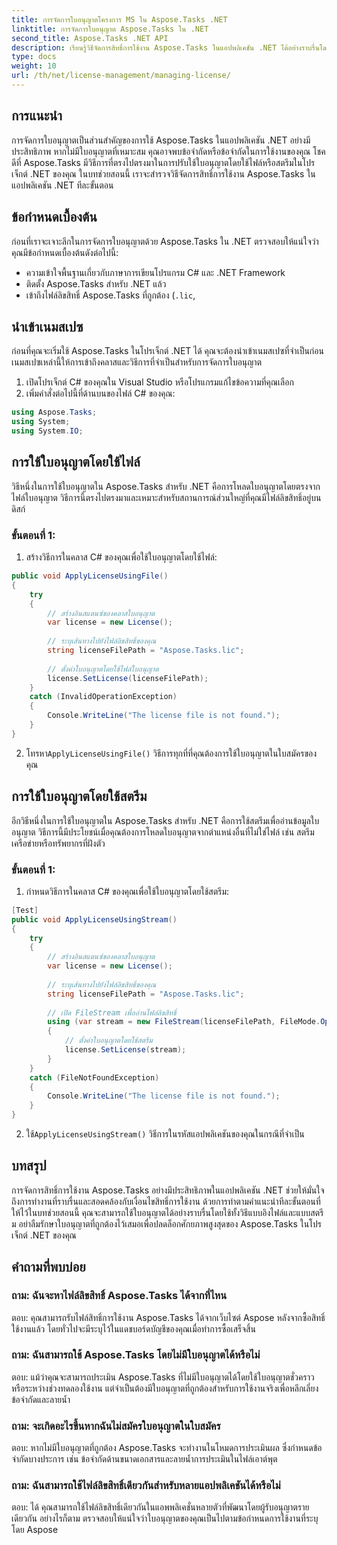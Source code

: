 ```yaml
---
title: การจัดการใบอนุญาตโครงการ MS ใน Aspose.Tasks .NET
linktitle: การจัดการใบอนุญาต Aspose.Tasks ใน .NET
second_title: Aspose.Tasks .NET API
description: เรียนรู้วิธีจัดการสิทธิ์การใช้งาน Aspose.Tasks ในแอปพลิเคชัน .NET ได้อย่างราบรื่นโดยใช้แนวทางแบบไฟล์หรือแบบสตรีม
type: docs
weight: 10
url: /th/net/license-management/managing-license/
---
```

## การแนะนำ
การจัดการใบอนุญาตเป็นส่วนสำคัญของการใช้ Aspose.Tasks ในแอปพลิเคชัน .NET อย่างมีประสิทธิภาพ หากไม่มีใบอนุญาตที่เหมาะสม คุณอาจพบข้อจำกัดหรือข้อจำกัดในการใช้งานของคุณ โชคดีที่ Aspose.Tasks มีวิธีการที่ตรงไปตรงมาในการปรับใช้ใบอนุญาตโดยใช้ไฟล์หรือสตรีมในโปรเจ็กต์ .NET ของคุณ ในบทช่วยสอนนี้ เราจะสำรวจวิธีจัดการสิทธิ์การใช้งาน Aspose.Tasks ในแอปพลิเคชัน .NET ทีละขั้นตอน
## ข้อกำหนดเบื้องต้น
ก่อนที่เราจะเจาะลึกในการจัดการใบอนุญาตด้วย Aspose.Tasks ใน .NET ตรวจสอบให้แน่ใจว่าคุณมีข้อกำหนดเบื้องต้นดังต่อไปนี้:
- ความเข้าใจพื้นฐานเกี่ยวกับภาษาการเขียนโปรแกรม C# และ .NET Framework
- ติดตั้ง Aspose.Tasks สำหรับ .NET แล้ว
- เข้าถึงไฟล์ลิขสิทธิ์ Aspose.Tasks ที่ถูกต้อง (`.lic`,
## นำเข้าเนมสเปซ
ก่อนที่คุณจะเริ่มใช้ Aspose.Tasks ในโปรเจ็กต์ .NET ได้ คุณจะต้องนำเข้าเนมสเปซที่จำเป็นก่อน เนมสเปซเหล่านี้ให้การเข้าถึงคลาสและวิธีการที่จำเป็นสำหรับการจัดการใบอนุญาต

1. เปิดโปรเจ็กต์ C# ของคุณใน Visual Studio หรือโปรแกรมแก้ไขข้อความที่คุณเลือก
2. เพิ่มคำสั่งต่อไปนี้ที่ด้านบนของไฟล์ C# ของคุณ:
```csharp
using Aspose.Tasks;
using System;
using System.IO;

```
## การใช้ใบอนุญาตโดยใช้ไฟล์
วิธีหนึ่งในการใช้ใบอนุญาตใน Aspose.Tasks สำหรับ .NET คือการโหลดใบอนุญาตโดยตรงจากไฟล์ใบอนุญาต วิธีการนี้ตรงไปตรงมาและเหมาะสำหรับสถานการณ์ส่วนใหญ่ที่คุณมีไฟล์ลิขสิทธิ์อยู่บนดิสก์
### ขั้นตอนที่ 1:
1. สร้างวิธีการในคลาส C# ของคุณเพื่อใช้ใบอนุญาตโดยใช้ไฟล์:
```csharp
public void ApplyLicenseUsingFile()
{
    try
    {
        // สร้างอินสแตนซ์ของคลาสใบอนุญาต
        var license = new License();
        
        // ระบุเส้นทางไปยังไฟล์ลิขสิทธิ์ของคุณ
        string licenseFilePath = "Aspose.Tasks.lic";
        
        // ตั้งค่าใบอนุญาตโดยใช้ไฟล์ใบอนุญาต
        license.SetLicense(licenseFilePath);
    }
    catch (InvalidOperationException)
    {
        Console.WriteLine("The license file is not found.");
    }
}
```
2.  โทรหา`ApplyLicenseUsingFile()` วิธีการทุกที่ที่คุณต้องการใช้ใบอนุญาตในใบสมัครของคุณ
## การใช้ใบอนุญาตโดยใช้สตรีม
อีกวิธีหนึ่งในการใช้ใบอนุญาตใน Aspose.Tasks สำหรับ .NET คือการใช้สตรีมเพื่ออ่านข้อมูลใบอนุญาต วิธีการนี้มีประโยชน์เมื่อคุณต้องการโหลดใบอนุญาตจากตำแหน่งอื่นที่ไม่ใช่ไฟล์ เช่น สตรีมเครือข่ายหรือทรัพยากรที่ฝังตัว
### ขั้นตอนที่ 1:
1. กำหนดวิธีการในคลาส C# ของคุณเพื่อใช้ใบอนุญาตโดยใช้สตรีม:
```csharp
[Test]
public void ApplyLicenseUsingStream()
{
    try
    {
        // สร้างอินสแตนซ์ของคลาสใบอนุญาต
        var license = new License();
        
        // ระบุเส้นทางไปยังไฟล์ลิขสิทธิ์ของคุณ
        string licenseFilePath = "Aspose.Tasks.lic";
        
        // เปิด FileStream เพื่ออ่านไฟล์ลิขสิทธิ์
        using (var stream = new FileStream(licenseFilePath, FileMode.Open))
        {
            // ตั้งค่าใบอนุญาตโดยใช้สตรีม
            license.SetLicense(stream);
        }
    }
    catch (FileNotFoundException)
    {
        Console.WriteLine("The license file is not found.");
    }
}
```
2.  ใช้`ApplyLicenseUsingStream()` วิธีการในรหัสแอปพลิเคชันของคุณในกรณีที่จำเป็น
## บทสรุป
การจัดการสิทธิ์การใช้งาน Aspose.Tasks อย่างมีประสิทธิภาพในแอปพลิเคชัน .NET ช่วยให้มั่นใจถึงการทำงานที่ราบรื่นและสอดคล้องกับเงื่อนไขสิทธิ์การใช้งาน ด้วยการทำตามคำแนะนำทีละขั้นตอนที่ให้ไว้ในบทช่วยสอนนี้ คุณจะสามารถใช้ใบอนุญาตได้อย่างราบรื่นโดยใช้ทั้งวิธีแบบอิงไฟล์และแบบสตรีม อย่าลืมรักษาใบอนุญาตที่ถูกต้องไว้เสมอเพื่อปลดล็อกศักยภาพสูงสุดของ Aspose.Tasks ในโปรเจ็กต์ .NET ของคุณ
## คำถามที่พบบ่อย
### ถาม: ฉันจะหาไฟล์ลิขสิทธิ์ Aspose.Tasks ได้จากที่ไหน

ตอบ: คุณสามารถรับไฟล์สิทธิ์การใช้งาน Aspose.Tasks ได้จากเว็บไซต์ Aspose หลังจากซื้อสิทธิ์ใช้งานแล้ว โดยทั่วไปจะมีระบุไว้ในแดชบอร์ดบัญชีของคุณเมื่อทำการซื้อเสร็จสิ้น

### ถาม: ฉันสามารถใช้ Aspose.Tasks โดยไม่มีใบอนุญาตได้หรือไม่

ตอบ: แม้ว่าคุณจะสามารถประเมิน Aspose.Tasks ที่ไม่มีใบอนุญาตได้โดยใช้ใบอนุญาตชั่วคราวหรือระหว่างช่วงทดลองใช้งาน แต่จำเป็นต้องมีใบอนุญาตที่ถูกต้องสำหรับการใช้งานจริงเพื่อหลีกเลี่ยงข้อจำกัดและลายน้ำ

### ถาม: จะเกิดอะไรขึ้นหากฉันไม่สมัครใบอนุญาตในใบสมัคร

ตอบ: หากไม่มีใบอนุญาตที่ถูกต้อง Aspose.Tasks จะทำงานในโหมดการประเมินผล ซึ่งกำหนดข้อจำกัดบางประการ เช่น ข้อจำกัดด้านขนาดเอกสารและลายน้ำการประเมินในไฟล์เอาต์พุต

### ถาม: ฉันสามารถใช้ไฟล์ลิขสิทธิ์เดียวกันสำหรับหลายแอปพลิเคชันได้หรือไม่

ตอบ: ได้ คุณสามารถใช้ไฟล์ลิขสิทธิ์เดียวกันในแอพพลิเคชั่นหลายตัวที่พัฒนาโดยผู้รับอนุญาตรายเดียวกัน อย่างไรก็ตาม ตรวจสอบให้แน่ใจว่าใบอนุญาตของคุณเป็นไปตามข้อกำหนดการใช้งานที่ระบุโดย Aspose